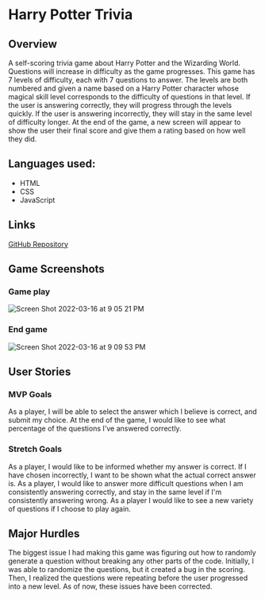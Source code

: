 # Harry Potter Trivia
## Overview
A self-scoring trivia game about Harry Potter and the Wizarding World. Questions will increase in difficulty as the game progresses.
This game has 7 levels of difficulty, each with 7 questions to answer. The levels are both numbered and given a name based on a Harry Potter character whose magical skill level corresponds to the difficulty of questions in that level.
If the user is answering correctly, they will progress through the levels quickly. If the user is answering incorrectly, they will stay in the same level of difficulty longer.
At the end of the game, a new screen will appear to show the user their final score and give them a rating based on how well they did.
## Languages used:
- HTML
- CSS
- JavaScript
## Links
[GitHub Repository](https://github.com/danianise/HPTrivia)
## Game Screenshots
### Game play
![Screen Shot 2022-03-16 at 9 05 21 PM](https://user-images.githubusercontent.com/97096664/158716387-f21810b4-2420-4d73-9086-91d41b757e94.png)
### End game
![Screen Shot 2022-03-16 at 9 09 53 PM](https://user-images.githubusercontent.com/97096664/158716798-6dea148d-a8f6-4b0a-87bf-83682a936075.png)
## User Stories
### MVP Goals
As a player, I will be able to select the answer which I believe is correct, and submit my choice.
At the end of the game, I would like to see what percentage of the questions I've answered correctly.
### Stretch Goals
As a player, I would like to be informed whether my answer is correct. If I have chosen incorrectly, I want to be shown what the actual correct answer is.
As a player, I would like to answer more difficult questions when I am consistently answering correctly, and stay in the same level if I'm consistently answering wrong.
As a player I would like to see a new variety of questions if I choose to play again.
## Major Hurdles
The biggest issue I had making this game was figuring out how to randomly generate a question without breaking any other parts of the code. Initially, I was able to randomize the questions, but it created a bug in the scoring. Then, I realized the questions were repeating before the user progressed into a new level. As of now, these issues have been corrected.
